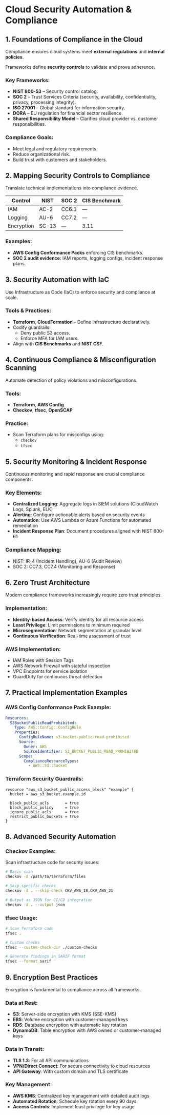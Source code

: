 # Cloud Security Automation & Compliance

## 1. Foundations of Compliance in the Cloud

Compliance ensures cloud systems meet **external regulations** and **internal policies**.

Frameworks define **security controls** to validate and prove adherence.

### Key Frameworks:
- **NIST 800-53** – Security control catalog.
- **SOC 2** – Trust Services Criteria (security, availability, confidentiality, privacy, processing integrity).
- **ISO 27001** – Global standard for information security.
- **DORA** – EU regulation for financial sector resilience.
- **Shared Responsibility Model** – Clarifies cloud provider vs. customer responsibilities.

### Compliance Goals:
- Meet legal and regulatory requirements.
- Reduce organizational risk.
- Build trust with customers and stakeholders.


## 2. Mapping Security Controls to Compliance

Translate technical implementations into compliance evidence.

| Control | NIST | SOC 2 | CIS Benchmark |
|---------|------|-------|---------------|
| IAM | AC-2 | CC6.1 | — |
| Logging | AU-6 | CC7.2 | — |
| Encryption | SC-13 | — | 3.11 |

### Examples:
- **AWS Config Conformance Packs** enforcing CIS benchmarks.
- **SOC 2 audit evidence**: IAM reports, logging configs, incident response plans.


## 3. Security Automation with IaC

Use Infrastructure as Code (IaC) to enforce security and compliance at scale.

### Tools & Practices:
- **Terraform**, **CloudFormation** – Define infrastructure declaratively.
- Codify guardrails:
  - Deny public S3 access.
  - Enforce MFA for IAM users.
- Align with **CIS Benchmarks** and **NIST CSF**.


## 4. Continuous Compliance & Misconfiguration Scanning

Automate detection of policy violations and misconfigurations.

### Tools:
- **Terraform**, **AWS Config**
- **Checkov**, **tfsec**, **OpenSCAP**

### Practice:
- Scan Terraform plans for misconfigs using:
  - `checkov`
  - `tfsec`

## 5. Security Monitoring & Incident Response

Continuous monitoring and rapid response are crucial compliance components.

### Key Elements:
- **Centralized Logging**: Aggregate logs in SIEM solutions (CloudWatch Logs, Splunk, ELK)
- **Alerting**: Configure actionable alerts based on security events
- **Automation**: Use AWS Lambda or Azure Functions for automated remediation
- **Incident Response Plan**: Document procedures aligned with NIST 800-61

### Compliance Mapping:
- NIST: IR-4 (Incident Handling), AU-6 (Audit Review)
- SOC 2: CC7.3, CC7.4 (Monitoring and Response)


## 6. Zero Trust Architecture

Modern compliance frameworks increasingly require zero trust principles.

### Implementation:
- **Identity-based Access**: Verify identity for all resource access
- **Least Privilege**: Limit permissions to minimum required
- **Microsegmentation**: Network segmentation at granular level
- **Continuous Verification**: Real-time assessment of trust

### AWS Implementation:
- IAM Roles with Session Tags
- AWS Network Firewall with stateful inspection
- VPC Endpoints for service isolation
- GuardDuty for continuous threat detection


## 7. Practical Implementation Examples

### AWS Config Conformance Pack Example:
```yaml
Resources:
  S3BucketPublicReadProhibited:
    Type: AWS::Config::ConfigRule
    Properties:
      ConfigRuleName: s3-bucket-public-read-prohibited
      Source:
        Owner: AWS
        SourceIdentifier: S3_BUCKET_PUBLIC_READ_PROHIBITED
      Scope:
        ComplianceResourceTypes:
          - AWS::S3::Bucket
```

### Terraform Security Guardrails:
```hcl
resource "aws_s3_bucket_public_access_block" "example" {
  bucket = aws_s3_bucket.example.id
  
  block_public_acls       = true
  block_public_policy     = true
  ignore_public_acls      = true
  restrict_public_buckets = true
}
```


## 8. Advanced Security Automation

### Checkov Examples:
Scan infrastructure code for security issues:
```bash
# Basic scan
checkov -d /path/to/terraform/files

# Skip specific checks
checkov -d . --skip-check CKV_AWS_18,CKV_AWS_21

# Output as JSON for CI/CD integration
checkov -d . --output json
```

### tfsec Usage:
```bash
# Scan Terraform code
tfsec .

# Custom checks
tfsec --custom-check-dir ./custom-checks

# Generate findings in SARIF format
tfsec --format sarif
```

## 9. Encryption Best Practices

Encryption is fundamental to compliance across all frameworks.

### Data at Rest:
- **S3**: Server-side encryption with KMS (SSE-KMS)
- **EBS**: Volume encryption with customer-managed keys
- **RDS**: Database encryption with automatic key rotation
- **DynamoDB**: Table encryption with AWS owned or customer-managed keys

### Data in Transit:
- **TLS 1.3**: For all API communications
- **VPN/Direct Connect**: For secure connectivity to cloud resources
- **API Gateway**: With custom domain and TLS certificate

### Key Management:
- **AWS KMS**: Centralized key management with detailed audit logs
- **Automated Rotation**: Schedule key rotation every 90 days
- **Access Controls**: Implement least privilege for key usage
